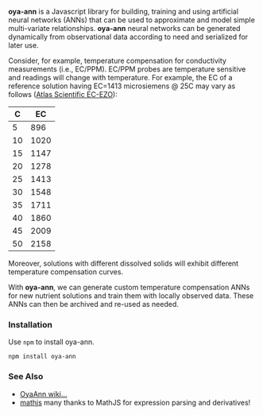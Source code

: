 **oya-ann** is a Javascript library for building, training and using 
artificial neural networks (ANNs) that can be used to approximate
and model simple multi-variate relationships. 
**oya-ann** neural networks can be generated dynamically 
from observational data
according to need and serialized for later use.

Consider, for example, temperature compensation for conductivity
measurements (i.e., EC/PPM). EC/PPM probes are temperature sensitive
and readings will change with temperature. For example, the EC
of a reference solution having EC=1413 microsiemens @ 25C
may vary as follows 
([Atlas Scientific EC-EZO](https://www.atlas-scientific.com/_files/_datasheets/_circuit/EC_EZO_Datasheet.pdf)):

| C    | EC   |
| ---- | ---- |
| 5    | 896  |
| 10   | 1020 |
| 15   | 1147 |
| 20   | 1278 |
| 25   | 1413 |
| 30   | 1548 |
| 35   | 1711 |
| 40   | 1860 |
| 45   | 2009 |
| 50   | 2158 |

Moreover, solutions with different dissolved solids will exhibit 
different temperature compensation curves.

With **oya-ann**, we can generate custom temperature compensation ANNs 
for new nutrient solutions and train them with locally observed data. These
ANNs can then be archived and re-used as needed.

### Installation
Use `npm` to install oya-ann.

`npm install oya-ann`

### See Also

* [OyaAnn wiki...](https://github.com/firepick/oya-ann/wiki)
* [mathjs](http://mathjs.org) many thanks to MathJS for expression parsing and derivatives!

